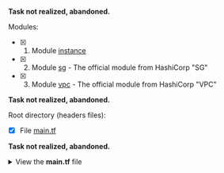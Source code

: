 **Task not realized, abandoned.**

Modules:
- [x] 1. Module [instance](./files/Task9.Endpoint/modules/instance/)
- [x] 2. Module [sg](./files/Task9.Endpoint/modules/sg/) - The official module from HashiCorp "SG"
- [x] 3. Module [vpc](./files/Task9.Endpoint/modules/vpc/) - The official module from HashiCorp "VPC"

**Task not realized, abandoned.**

Root directory (headers files):
- [x] File [main.tf](./files/Task9.Endpoint/)

**Task not realized, abandoned.**

<details>
<summary>View the <b>main.tf</b> file</summary>

```hcl
provider "aws" {
  region = "eu-north-1"
}

module "vpc" {

  source = "./modules/vpc"

  cidr = "172.16.0.0/16"

  azs                     = ["eu-north-1a"]
  public_subnets          = ["172.16.1.0/24", "172.16.2.0/24"]
  map_public_ip_on_launch = true

  public_subnet_names     = ["[${module.vpc.vpc_id}] Public Subnet #1", "[${module.vpc.vpc_id}] Public Subnet #2"]
  public_route_table_tags = { "Name" = "Route table of public subnet" }

}

module "secondVpc" {

  source = "./modules/vpc"

  cidr = "172.17.0.0/16"

  azs                     = ["eu-north-1a"]
  public_subnets          = ["172.17.1.0/24", "172.17.2.0/24"]
  map_public_ip_on_launch = true

  public_subnet_names     = ["[${module.secondVpc.vpc_id}] Public Subnet #1", "[${module.secondVpc.vpc_id}] Public Subnet #2"]
  public_route_table_tags = { "Name" = "Route table of public subnet" }

}

module "vpc_sg" {

  source = "./modules/sg"

  name        = "[${module.vpc.vpc_id}] VPC SG"
  description = "Open traffic from all IPv4"
  vpc_id      = module.vpc.default_vpc_id

  ingress_cidr_blocks = ["0.0.0.0/0"]
  ingress_rules       = ["all-all"]

  egress_cidr_blocks = ["0.0.0.0/0"]
  egress_rules       = ["all-all"]

}

module "secondVpc_sg" {

  source = "./modules/sg"

  name        = "[${module.secondVpc.vpc_id}] Second VPC SG"
  description = "Open traffic from all IPv4"
  vpc_id      = module.vpc.default_vpc_id

  ingress_cidr_blocks = ["0.0.0.0/0"]
  ingress_rules       = ["all-all"]

  egress_cidr_blocks = ["0.0.0.0/0"]
  egress_rules       = ["all-all"]

}

module "createInstances" {

  source = "./modules/instance"

  instance_count = 2
  instance_type  = ["t3.micro"]

  key_name        = ["khomenokkey"]
  subnet_ids      = [module.vpc.public_subnets[0], module.secondVpc.public_subnets[0]]
  security_groups = [module.vpc_sg.security_group_id, module.secondVpc_sg.security_group_id]

}


# Not implemented further, the task is empty.
# The VPC Endpoint Gateway Service consists of: VPC Endpoint Gateway (for S3 & DynamoDB mapping), 
# and VPC Endpoint Interface, - for mapping other services.
# Implemented with Route Table and destination on endpoint gateway/interface
```